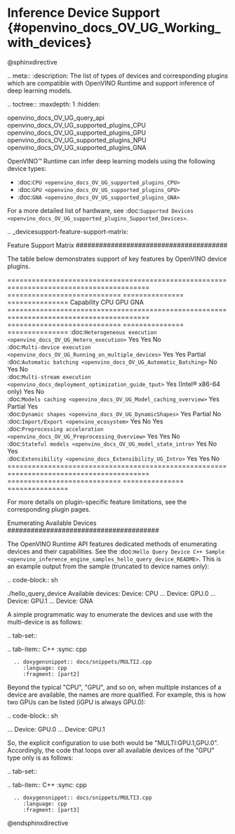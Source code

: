 # Inference Device Support {#openvino_docs_OV_UG_Working_with_devices}

@sphinxdirective

.. meta::
   :description: The list of types of devices and corresponding plugins which 
                 are compatible with OpenVINO Runtime and support inference 
                 of deep learning models.


.. toctree::
   :maxdepth: 1
   :hidden:

   openvino_docs_OV_UG_query_api
   openvino_docs_OV_UG_supported_plugins_CPU
   openvino_docs_OV_UG_supported_plugins_GPU
   openvino_docs_OV_UG_supported_plugins_NPU
   openvino_docs_OV_UG_supported_plugins_GNA


OpenVINO™ Runtime can infer deep learning models using the following device types:

* :doc:`CPU <openvino_docs_OV_UG_supported_plugins_CPU>`
* :doc:`GPU <openvino_docs_OV_UG_supported_plugins_GPU>`
* :doc:`GNA <openvino_docs_OV_UG_supported_plugins_GNA>`

For a more detailed list of hardware, see :doc:`Supported Devices <openvino_docs_OV_UG_supported_plugins_Supported_Devices>`.

.. _devicesupport-feature-support-matrix:



Feature Support Matrix
#######################################

The table below demonstrates support of key features by OpenVINO device plugins.

========================================================================================= ============================ =============== ===============
 Capability                                                                                CPU                         GPU             GNA            
========================================================================================= ============================ =============== ===============
 :doc:`Heterogeneous execution <openvino_docs_OV_UG_Hetero_execution>`                     Yes                         Yes             No            
 :doc:`Multi-device execution <openvino_docs_OV_UG_Running_on_multiple_devices>`           Yes                         Yes             Partial       
 :doc:`Automatic batching <openvino_docs_OV_UG_Automatic_Batching>`                        No                          Yes             No            
 :doc:`Multi-stream execution <openvino_docs_deployment_optimization_guide_tput>`          Yes (Intel® x86-64 only)    Yes             No             
 :doc:`Models caching <openvino_docs_OV_UG_Model_caching_overview>`                        Yes                         Partial         Yes            
 :doc:`Dynamic shapes <openvino_docs_OV_UG_DynamicShapes>`                                 Yes                         Partial         No             
 :doc:`Import/Export <openvino_ecosystem>`                                                 Yes                         No              Yes            
 :doc:`Preprocessing acceleration <openvino_docs_OV_UG_Preprocessing_Overview>`            Yes                         Yes             No            
 :doc:`Stateful models <openvino_docs_OV_UG_model_state_intro>`                            Yes                         No              Yes            
 :doc:`Extensibility <openvino_docs_Extensibility_UG_Intro>`                               Yes                         Yes             No            
========================================================================================= ============================ =============== ===============

For more details on plugin-specific feature limitations, see the corresponding plugin pages.

Enumerating Available Devices
#######################################

The OpenVINO Runtime API features dedicated methods of enumerating devices and their capabilities. See the :doc:`Hello Query Device C++ Sample <openvino_inference_engine_samples_hello_query_device_README>`. This is an example output from the sample (truncated to device names only):

.. code-block:: sh

   ./hello_query_device
   Available devices:
       Device: CPU
   ...
       Device: GPU.0
   ...
       Device: GPU.1
   ...
       Device: GNA


A simple programmatic way to enumerate the devices and use with the multi-device is as follows:

.. tab-set::

   .. tab-item:: C++
      :sync: cpp
   
      .. doxygensnippet:: docs/snippets/MULTI2.cpp
         :language: cpp
         :fragment: [part2]



Beyond the typical "CPU", "GPU", and so on, when multiple instances of a device are available, the names are more qualified. 
For example, this is how two GPUs can be listed (iGPU is always GPU.0):

.. code-block:: sh

   ...
       Device: GPU.0
   ...
       Device: GPU.1


So, the explicit configuration to use both would be "MULTI:GPU.1,GPU.0". Accordingly, the code that loops over all available devices of the "GPU" type only is as follows:

.. tab-set::

   .. tab-item:: C++
      :sync: cpp
   
      .. doxygensnippet:: docs/snippets/MULTI3.cpp
         :language: cpp
         :fragment: [part3]



@endsphinxdirective


